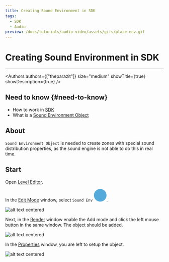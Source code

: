 ```yaml
---
title: Creating Sound Environment in SDK
tags:
  - SDK
  - Audio
preview: /docs/tutorials/audio-video/assets/gifs/place-env.gif
---
```


# Creating Sound Environment in SDK

___

<Authors
  authors={["theparazit"]}
  size="medium"
  showTitle={true}
  showDescription={true}
/>

## Need to know {#need-to-know}

- How to work in [SDK](../../modding-tools/sdk/README.md)
- What is a [Sound Environment Object](../../../../glossary#sound-environment-object)

## About

`Sound Environment Object` is needed to create zones with special sound distribution properties, as the sound engine is not able to do this in real time.

## Start

Open [Level Editor](../../modding-tools/sdk/level-editor/README.md).

In the [Edit Mode](../../modding-tools/sdk/level-editor/edit-mode.md) window, select `Sound Env` ![alt text](../../../static/icons/sdk/circle.svg).

![alt text centered](assets/images/select-sound-env.png)

Next, in the [Render](../../modding-tools/sdk/level-editor/render.md) window enable the Add mode and click the left mouse button in the same window. The object should be added.

![alt text centered](assets/gifs/place-env.gif)

In the [Properties](../../modding-tools/sdk/level-editor/properties.md) window, you are left to setup the object.

![alt text centered](assets/images/sound-env-properties.png)
